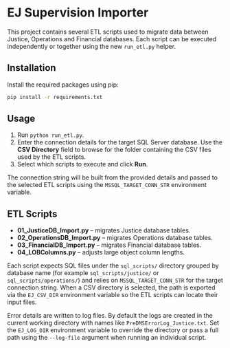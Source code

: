 # EJ Supervision Importer

This project contains several ETL scripts used to migrate data between
Justice, Operations and Financial databases.  Each script can be executed
independently or together using the new `run_etl.py` helper.

## Installation

Install the required packages using pip:

```bash
pip install -r requirements.txt
```


## Usage

1. Run `python run_etl.py`.
2. Enter the connection details for the target SQL Server database. Use the
   **CSV Directory** field to browse for the folder containing the CSV files
   used by the ETL scripts.
3. Select which scripts to execute and click **Run**.

The connection string will be built from the provided details and passed to
the selected ETL scripts using the `MSSQL_TARGET_CONN_STR` environment
variable.

## ETL Scripts

- **01_JusticeDB_Import.py** – migrates Justice database tables.
- **02_OperationsDB_Import.py** – migrates Operations database tables.
- **03_FinancialDB_Import.py** – migrates Financial database tables.
- **04_LOBColumns.py** – adjusts large object column lengths.

Each script expects SQL files under the `sql_scripts/` directory grouped by
database name (for example `sql_scripts/justice/` or
`sql_scripts/operations/`) and relies on `MSSQL_TARGET_CONN_STR` for the target
connection string. When a CSV directory is selected, the path is exported via
the `EJ_CSV_DIR` environment variable so the ETL scripts can locate their input
files.

Error details are written to log files. By default the logs are created in the
current working directory with names like `PreDMSErrorLog_Justice.txt`. Set the
`EJ_LOG_DIR` environment variable to override the directory or pass a full path
using the `--log-file` argument when running an individual script.
